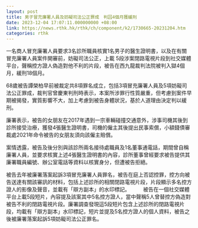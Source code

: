 ```yaml
---
layout: post
title: 男子冒充廉署人員及妨礙司法公正罪成　判囚4個月獲緩刑
date: 2023-12-04 17:07:11.000000000 +08:00
link: https://news.rthk.hk/rthk/ch/component/k2/1730665-20231204.htm
categories: rthk
---
```


一名商人冒充廉署人員要求3名診所職員核實1名男子的醫生證明書，以及在有關冒充廉署人員案件開審前，妨礙司法公正，上載 5段涉案閉路電視片段到社交媒體平台，聲稱控方證人偽造對他不利的片段，被告在西九龍裁判法院被判入獄4個月，緩刑18個月。

68歲被告譚榮柏早前被裁定共8項罪名成立，包括3項冒充廉署人員及5項妨礙司法公正罪成，裁判官曾慶東判刑時表示，本案所涉罪行性質嚴重，但考慮到案件早期被揭發，實質影響不大，加上考慮到被告身體狀況，基於人道理由決定判以緩刑。

廉署表示，被告的女朋友在2017年遇到一宗車輛碰撞交通意外，涉事司機其後到診所接受治療，獲發4張醫生證明書，司機的僱主其後提出民事索償，小額錢債審裁處2021年命令被告的女朋友須向該僱主賠償。

案情透露，被告及後分別與該診所兩名接待處職員及1名董事通電話，期間曾自稱廉署人員，並要求核實上述4張醫生證明書的內容，診所董事曾經要求被告提供其廉署職員編號、辦公室電話等資料以核實身分，但遭被告拒絕。

被告去年被廉署落案起訴3項冒充廉署人員罪名，被告在庭上否認控罪，控方向被告送達有關該審訊的材料，包括上述診所的相關閉路電視片段，片段顯示多名控方證人的影像及聲音，並載有「辯方副本」的水印標記。
　　 
被告在一個社交媒體平台上載5段短片，內容提及該案其中5名控方證人，當中聲稱5人曾替控方偽造對被告不利的閉路電視片段。廉署調查發現這5段短片包含上述診所的閉路電視片段，均載有「辯方副本」水印標記，短片並提及5名控方證人的個人資料，被告之後被廉署落案起訴5項妨礙司法公正罪名。
